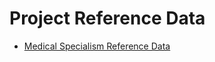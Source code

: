 # Project Reference Data


* [Medical Specialism Reference Data](reference-data/specialities/README.md/)

